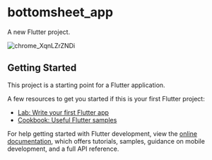 # bottomsheet_app

A new Flutter project.

![chrome_XqnLZrZNDi](https://user-images.githubusercontent.com/71788152/183571256-3ad105dd-6dd4-4b4e-a9fb-ab3ef9b0c597.gif)


## Getting Started

This project is a starting point for a Flutter application.

A few resources to get you started if this is your first Flutter project:

- [Lab: Write your first Flutter app](https://docs.flutter.dev/get-started/codelab)
- [Cookbook: Useful Flutter samples](https://docs.flutter.dev/cookbook)

For help getting started with Flutter development, view the
[online documentation](https://docs.flutter.dev/), which offers tutorials,
samples, guidance on mobile development, and a full API reference.
